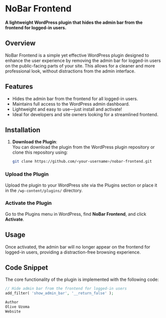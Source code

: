 # NoBar Frontend 

**A lightweight WordPress plugin that hides the admin bar from the frontend for logged-in users.**

## Overview  
NoBar Frontend is a simple yet effective WordPress plugin designed to enhance the user experience by removing the admin bar for logged-in users on the public-facing parts of your site. This allows for a cleaner and more professional look, without distractions from the admin interface.

## Features  
- Hides the admin bar from the frontend for all logged-in users.
- Maintains full access to the WordPress admin dashboard.
- Lightweight and easy to use—just install and activate!
- Ideal for developers and site owners looking for a streamlined frontend.

## Installation  
1. **Download the Plugin**:  
   You can download the plugin from the WordPress plugin repository or clone this repository using:
   ```bash
   git clone https://github.com/<your-username>/nobar-frontend.git

### Upload the Plugin
Upload the plugin to your WordPress site via the Plugins section or place it in the `/wp-content/plugins/` directory.

### Activate the Plugin
Go to the Plugins menu in WordPress, find **NoBar Frontend**, and click **Activate**.

## Usage
Once activated, the admin bar will no longer appear on the frontend for logged-in users, providing a distraction-free browsing experience.

## Code Snippet
The core functionality of the plugin is implemented with the following code:

```php
// Hide admin bar from the frontend for logged-in users
add_filter( 'show_admin_bar', '__return_false' );

Author
Olive Uzoma
Website
